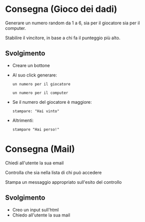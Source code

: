 # Consegna (Gioco dei dadi)
  Generare un numero random da 1 a 6, sia per il giocatore sia per il computer.

  Stabilire il vincitore, in base a chi fa il punteggio più alto.

## Svolgimento
  - Creare un bottone 
  - Al suo click generare:

        un numero per il giocatore

        un numero per il computer

 - Se il numero del giocatore è maggiore:

       stampare: "Hai vinto"

- Altrimenti:

      stampare "Hai perso!"


# Consegna (Mail)
 Chiedi all'utente la sua email

 Controlla che sia nella lista di chi può accedere

 Stampa un messaggio appropriato sull'esito del controllo

## Svolgimento
- Creo un input sull'html
- Chiedo all'utente la sua mail
